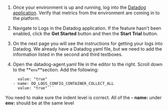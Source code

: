 1. Once your environment is up and running, log into the <a href="https://app.datadoghq.com" target="_datadog">Datadog application</a>. Verify that metrics from the environment are coming in to the platform.
2. Navigate to Logs in the Datadog application. If the feature hasn't been enabled, click the **Get Started** button and then the **Start Trial** button.
3. On the next page you will see the instructions for getting your logs into Datadog. We already have a Datadog yaml file, but we need to add the information listed in the second and third textboxes.
4. Open the datadog-agent.yaml file in the editor to the right. Scroll down to the **`env`**section. Add the following:

      ```- name: DD_LOGS_ENABLED
        value: "true"
      - name: DD_LOGS_CONFIG_CONTAINER_COLLECT_ALL
        value: "true"```

  You need to make sure the indent level is correct. All of the **- name:** under **env:** should be at the same level